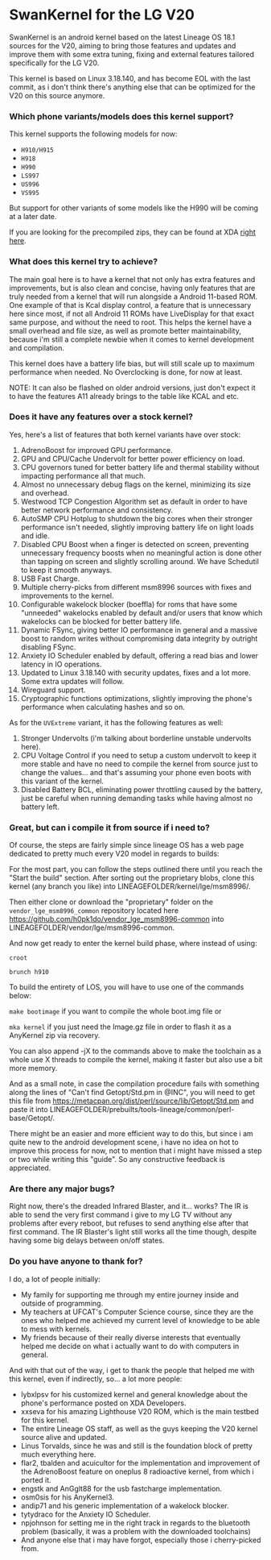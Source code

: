 # SwanKernel for the LG V20

SwanKernel is an android kernel based on the latest Lineage OS 18.1 sources for the V20, aiming to bring those features and updates and improve them with some extra tuning, fixing and external features tailored specifically for the LG V20.

This kernel is based on Linux 3.18.140, and has become EOL with the last commit, as i don't think there's anything else that can be optimized for the V20 on this source anymore.
### Which phone variants/models does this kernel support?

This kernel supports the following models for now:

* `H910/H915`
* `H918`
* `H990`
* `LS997`
* `US996`
* `VS995`

But support for other variants of some models like the H990 will be coming at a later date.

If you are looking for the precompiled zips, they can be found at XDA [right here](https://forum.xda-developers.com/t/kernel-3-18-140-swankernel-for-the-lg-v20.4352171/).

### What does this kernel try to achieve?

The main goal here is to have a kernel that not only has extra features and improvements, but is also clean and concise, having only features that are truly needed from a kernel that will run alongside a Android 11-based ROM. One example of that is Kcal display control, a feature that is unnecessary here since most, if not all Android 11 ROMs have LiveDisplay for that exact same purpose, and without the need to root. 
This helps the kernel have a small overhead and file size, as well as promote better maintainability, because i'm still a complete newbie when it comes to kernel development and compilation.

This kernel does have a battery life bias, but will still scale up to maximum performance when needed. No Overclocking is done, for now at least.

NOTE: It can also be flashed on older android versions, just don't expect it to have the features A11 already brings to the table like KCAL and etc.

### Does it have any features over a stock kernel?

Yes, here's a list of features that both kernel variants have over stock:

1. AdrenoBoost for improved GPU performance.
2. GPU and CPU/Cache Undervolt for better power efficiency on load.
3. CPU governors tuned for better battery life and thermal stability without impacting performance all that much.
4. Almost no unnecessary debug flags on the kernel, minimizing its size and overhead.
5. Westwood TCP Congestion Algorithm set as default in order to have better network performance and consistency.
6. AutoSMP CPU Hotplug to shutdown the big cores when their stronger performance isn't needed, slightly improving battery life on light loads and idle.
7. Disabled CPU Boost when a finger is detected on screen, preventing unnecessary frequency boosts when no meaningful action is done other than tapping on screen and slightly scrolling around. We have Schedutil to keep it smooth anyways.
8. USB Fast Charge.
9. Multiple cherry-picks from different msm8996 sources with fixes and improvements to the kernel.
10. Configurable wakelock blocker (boeffla) for roms that have some "unneeded" wakelocks enabled by default and/or users that know which wakelocks can be blocked for better battery life.
11. Dynamic FSync, giving better IO performance in general and a massive boost to random writes without compromising data integrity by outright disabling FSync.
12. Anxiety IO Scheduler enabled by default, offering a read bias and lower latency in IO operations.
13. Updated to Linux 3.18.140 with security updates, fixes and a lot more. Some extra updates will follow.
14. Wireguard support.
15. Cryptographic functions optimizations, slightly improving the phone's performance when calculating hashes and so on.

As for the `UVExtreme` variant, it has the following features as well:

1. Stronger Undervolts (i'm talking about borderline unstable undervolts here).
2. CPU Voltage Control if you need to setup a custom undervolt to keep it more stable and have no need to compile the kernel from source just to change the values... and that's assuming your phone even boots with this variant of the kernel.
3. Disabled Battery BCL, eliminating power throttling caused by the battery, just be careful when running demanding tasks while having almost no battery left.

### Great, but can i compile it from source if i need to?

Of course, the steps are fairly simple since lineage OS has a web page dedicated to pretty much every V20 model in regards to builds:

For the most part, you can follow the steps outlined there until you reach the "Start the build" section.
After sorting out the proprietary blobs, clone this kernel (any branch you like) into LINEAGEFOLDER/kernel/lge/msm8996/.

Then either clone or download the "proprietary" folder on the `vendor_lge_msm8996_common` repository located here https://github.com/h0pk1do/vendor_lge_msm8996-common into LINEAGEFOLDER/vendor/lge/msm8996-common.

And now get ready to enter the kernel build phase, where instead of using: 

`croot`

`brunch h910`

To build the entirety of LOS, you will have to use one of the commands below:

`make bootimage` if you want to compile the whole boot.img file or

`mka kernel` if you just need the Image.gz file in order to flash it as a AnyKernel zip via recovery.


You can also append -jX to the commands above to make the toolchain as a whole use X threads to compile the kernel, making it faster but also use a bit more memory.

And as a small note, in case the compilation procedure fails with something along the lines of "Can't find Getopt/Std.pm in @INC", you will need to get this file from https://metacpan.org/dist/perl/source/lib/Getopt/Std.pm and paste it into LINEAGEFOLDER/prebuilts/tools-lineage/common/perl-base/Getopt/.

There might be an easier and more efficient way to do this, but since i am quite new to the android development scene, i have no idea on hot to improve this process for now, not to mention that i might have missed a step or two while writing this "guide". So any constructive feedback is appreciated.

### Are there any major bugs?

Right now, there's the dreaded Infrared Blaster, and it... works? The IR is able to send the very first command i give to my LG TV without any problems after every reboot, but refuses to send anything else after that first command. The IR Blaster's light still works all the time though, despite having some big delays between on/off states.

### Do you have anyone to thank for?

I do, a lot of people initially:

* My family for supporting me through my entire journey inside and outside of programming.
* My teachers at UFCAT's Computer Science course, since they are the ones who helped me achieved my current level of knowledge to be able to mess with kernels.
* My friends because of their really diverse interests that eventually helped me decide on what i actually want to do with computers in general.

And with that out of the way, i get to thank the people that helped me with this kernel, even if indirectly, so... a lot more people:
* lybxlpsv for his customized kernel and general knowledge about the phone's performance posted on XDA Developers.
* xxseva for his amazing Lighthouse V20 ROM, which is the main testbed for this kernel.
* The entire Lineage OS staff, as well as the guys keeping the V20 kernel source alive and updated.
* Linus Torvalds, since he was and still is the foundation block of pretty much everything here.
* flar2, tbalden and acuicultor for the implementation and improvement of the AdrenoBoost feature on oneplus 8 radioactive kernel, from which i ported it.
* engstk and AnGglt88 for the usb fastcharge implementation.
* osm0sis for his AnyKernel3.
* andip71 and his generic implementation of a wakelock blocker.
* tytydraco for the Anxiety IO Scheduler.
* npjohnson for setting me in the right track in regards to the bluetooth problem (basically, it was a problem with the downloaded toolchains) 
* And anyone else that i may have forgot, especially those i cherry-picked from.
